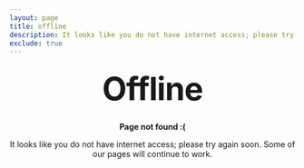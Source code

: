 ```yaml
---
layout: page
title: offline
description: It looks like you do not have internet access; please try again soon. Some of our pages will continue to work.
exclude: true
---
```


<style type="text/css" media="screen">
  .container {
    margin: 10px auto;
    max-width: 600px;
    text-align: center;
  }
  h1 {
    margin: 30px 0;
    font-size: 4em;
    line-height: 1;
    letter-spacing: -1px;
  }
</style>

<div class="container">
  <h1>Offline</h1>

  <p><strong>Page not found :(</strong></p>
  <p>It looks like you do not have internet access; please try again soon. Some of our pages will continue to work.</p>
</div>
